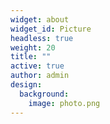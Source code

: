 ```yaml
---
widget: about
widget_id: Picture
headless: true
weight: 20
title: ""
active: true
author: admin
design:
  background:
    image: photo.png
---
```

